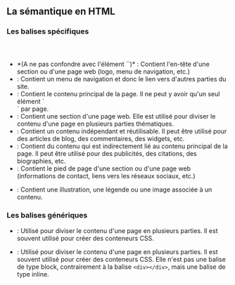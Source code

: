 ## La sémantique en HTML

### Les balises spécifiques

- <header></header> *(A ne pas confondre avec l'élément `<head></head>`)* : Contient l'en-tête d'une section ou d'une page web (logo, menu de navigation, etc.) 

- <nav></nav> : Contient un menu de navigation et donc le lien vers d'autres parties du site. 

- <main></main> : Contient le contenu principal de la page. Il ne peut y avoir qu'un seul élément `<main></main>` par page.

- <section></section> : Contient une section d'une page web. Elle est utilisé pour diviser le contenu d'une page en plusieurs parties thématiques. 

- <article></article> : Contient un contenu indépendant et réutilisable. Il peut être utilisé pour des articles de blog, des commentaires, des widgets, etc.

- <aside></aside> : Contient du contenu qui est indirectement lié au contenu principal de la page. Il peut être utilisé pour des publicités, des citations, des biographies, etc.

- <footer></footer> : Contient le pied de page d'une section ou d'une page web (informations de contact, liens vers les réseaux sociaux, etc.)

- <figure></figure> : Contient une illustration, une légende ou une image associée à un contenu.

### Les balises génériques

- <div></div> : Utilisé pour diviser le contenu d'une page en plusieurs parties. Il est souvent utilisé pour créer des conteneurs CSS.

- <span></span> : Utilisé pour diviser le contenu d'une page en plusieurs parties. Il est souvent utilisé pour créer des conteneurs CSS. Elle n'est pas une balise de type block, contrairement à la balise `<div></div>`, mais une balise de type inline.